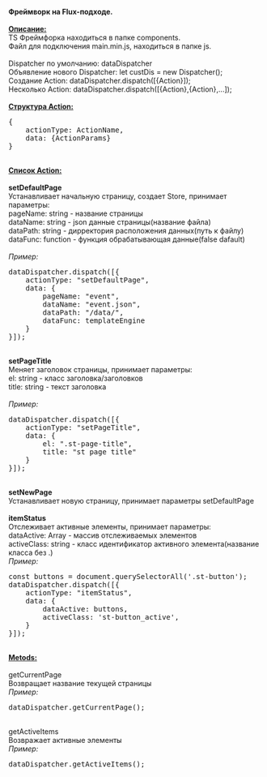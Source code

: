 <b>Фреймворк на Flux-подходе.</b><br>
<br>
<b><u>Описание:</u></b><br>
TS Фреймфорка находиться в папке components.<br>
Файл для подключения main.min.js, находиться в папке js.<br>
<br>
Dispatcher по умолчанию: dataDispatcher<br>
Объявление нового Dispatcher: let custDis = new Dispatcher();<br>
Создание Action: dataDispatcher.dispatch([{Action}]);<br>
Несколько Action: dataDispatcher.dispatch([{Action},{Action},...]);<br>
<br>
<b><u>Структура Action:</u></b><br>

<pre>
{
    actionType: ActionName,
    data: {ActionParams}
}
</pre>
<br>
<b><u>Список Action:</u></b><br>
<br>
<b>setDefaultPage</b><br>
Устанавливает начальную страницу, создает Store, принимает параметры:<br>
pageName: string   - название страницы<br>
dataName: string   - json данные страницы(название файла)<br>
dataPath: string   - дирректория расположения данных(путь к файлу)<br>
dataFunc: function - функция обрабатывающая данные(false dafault)<br>
<br>
<i>Пример:</i><br>
<pre>
dataDispatcher.dispatch([{
    actionType: "setDefaultPage",
    data: {
        pageName: "event",
        dataName: "event.json",
        dataPath: "/data/",
        dataFunc: templateEngine
    }
}]);
</pre>
<br>
<b>setPageTitle</b><br>
Меняет заголовок страницы, принимает параметры:<br>
el: string    - класс заголовка/заголовков<br>
title: string - текст заголовка<br>
<br>
<i>Пример:</i><br>
<pre>
dataDispatcher.dispatch([{
    actionType: "setPageTitle",
    data: {
        el: ".st-page-title",
        title: "st page title"
    }
}]);
</pre>
<br>
<b>setNewPage</b><br>
Устанавливает новую страницу, принимает параметры setDefaultPage<br>
<br>
<b>itemStatus</b><br>
Отслеживает активные элементы, принимает параметры:<br>
dataActive: Array<HTMLElement> - массив отслеживаемых элементов<br>
activeClass: string            - класс идентификатор активного элемента(название класса без .)<br>
<i>Пример:</i><br>
<pre>
const buttons = document.querySelectorAll('.st-button');
dataDispatcher.dispatch([{
    actionType: "itemStatus",
    data: {
        dataActive: buttons,
        activeClass: 'st-button_active',
    }
}]);
</pre>
<br>
<b><u>Metods:</u></b><br>
<br>
getCurrentPage<br>
Возвращает название текущей страницы<br>
<i>Пример:</i><br>
<pre>
dataDispatcher.getCurrentPage();
</pre>
<br>
getActiveItems<br>
Возвражает активные элементы<br>
<i>Пример:</i><br>
<pre>
dataDispatcher.getActiveItems();
</pre>
